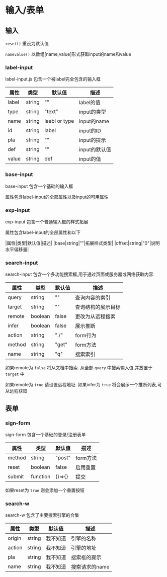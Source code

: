 # 输入/表单

## 输入

`reset()` 重设为默认值

`namevalue()` 以数组[name,value]形式获取input的name和value

### label-input

label-input.js 包含一个被label完全包含的输入框

|属性|类型|默认值|描述|
|---|---|---|---|
|label|string|""|label的值|
|type|string|"text"|input的类型|
|name|string|laebl or type|input的name|
|id|string|label|input的ID|
|pla|string|""|input的提示|
|def|string|""|input的默认值|
|value|string|def|input的值|

### base-input

base-input 包含一个基础的输入框

属性包含label-input的全部属性以及input的可用属性

### exp-input

exp-input 包含一个普通输入框的样式拓展

属性包含label-input的全部属性和以下

|属性|类型|默认值|描述|
|base|string|""|拓展样式类型|
|offset|string|"0"|说明水平偏移量|

### search-input

search-input 包含一个多功能搜索框,用于通过页面或服务器或网络获取内容

|属性|类型|默认值|描述|
|---|---|---|---|
|query|string|""|查询内容的索引|
|target|string|""|查询结构的展示目标|
|remote|boolean|false|更改为从远程搜索|
|infer|boolean|false|展示推断|
|action|string|"./"|form行为|
|method|string|"get"|form方法|
|name|string|"q"|搜索索引|

如果remote为 `false` 将从文档中搜索. 从全部 `query` 中搜索输入值,并放置于 `target` 中

如果remote为 `true` 请设置远程地址. 如果infer为 `true` 将会展示一个推断列表,可从远程获取

## 表单

### sign-form

sign-form 包含一个基础的登录/注册表单

|属性|类型|默认值|描述|
|---|---|---|---|
|method|string|"post"|form方法|
|reset|boolean|false|启用重置|
|submit|function|()=>{}|提交|

如果reset为 `true` 则会添加一个重置按钮

### search-w

search-w 包含了主要搜索引擎的合集

|属性|类型|默认值|描述|
|---|---|---|---|
|origin|string|我不知道|引擎的名称|
|action|string|我不知道|引擎的地址|
|pla|string|我不知道|搜索框的提示|
|name|string|我不知道|搜索请求的name|
